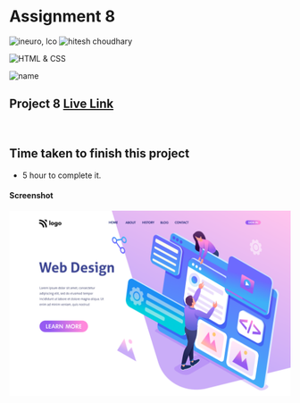 # Assignment 8

![ineuro, lco](https://img.shields.io/badge/iNeuron-LCO-green)
![hitesh choudhary](https://img.shields.io/badge/Hitesh--Choudhary-Full--stack--JS--bootcamp-red)

![HTML & CSS](https://img.shields.io/badge/HTML-CSS-orange)

![name](https://img.shields.io/badge/Vivek--Maurya-MCA)

## Project 8 [Live Link](https://vivek-html-css-project08.netlify.app/)
 <br>

## Time taken to finish this project

-   5 hour to complete it.

#### Screenshot

![Desktop](./8.png)